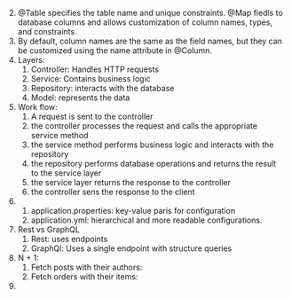 2. @Table specifies the table name and unique constraints. @Map fiedls to database columns and allows customization of column names, types, and constraints. 
3. By default, column names are the same as the field names, but they can be customized using the name attribute in @Column.
4. Layers:
   1. Controller: Handles HTTP requests
   2. Service: Contains business logic
   3. Repository: interacts with the database
   4. Model: represents the data
5. Work flow:
   1. A request is sent to the controller
   2. the controller processes the request and calls the appropriate service method
   3. the service method performs business logic and interacts with the repository
   4. the repository performs database operations and returns the result to the service layer
   5. the service layer returns the response to the controller
   6. the controller sens the response to the client
6. 
   1. application.properties: key-value paris for configuration
   2. application.yml: hierarchical and more readable configurations.
7. Rest vs GraphQL
   1. Rest: uses endpoints
   2. GraphQl: Uses a single endpoint with structure queries
8. N + 1:
   1. Fetch posts with their authors:
   2. Fetch orders with their items:
9. 